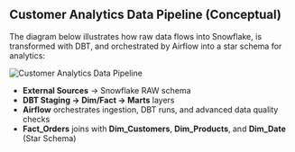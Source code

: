 ## Customer Analytics Data Pipeline (Conceptual)

The diagram below illustrates how raw data flows into Snowflake, is transformed with DBT, and orchestrated by Airflow into a star schema for analytics:

![Customer Analytics Data Pipeline](docs/pipeline_diagram.png)

- **External Sources** → Snowflake RAW schema  
- **DBT Staging → Dim/Fact → Marts** layers  
- **Airflow** orchestrates ingestion, DBT runs, and advanced data quality checks  
- **Fact_Orders** joins with **Dim_Customers**, **Dim_Products**, and **Dim_Date** (Star Schema)
